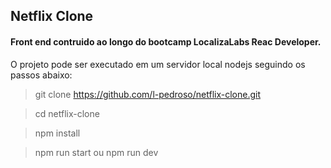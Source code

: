 ## Netflix Clone

#### Front end contruido ao longo do bootcamp LocalizaLabs Reac Developer.

O projeto pode ser executado em um servidor local nodejs seguindo os passos abaixo:

>git clone https://github.com/l-pedroso/netflix-clone.git

>cd netflix-clone

>npm install

>npm run start ou npm run dev
